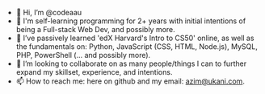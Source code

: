 - 👋 Hi, I’m @codeaau
- 👀 I'm self-learning programming for 2+ years with initial intentions of being a Full-stack Web Dev, and possibly more.
- 🌱 I’ve passively learned 'edX Harvard's Intro to CS50' online, as well as the fundamentals on: Python, JavaScript (CSS, HTML, Node.js), MySQL, PHP, PowerShell (... and possibly more).
- 💞️ I’m looking to collaborate on as many people/things I can to further expand my skillset, experience, and intentions.
- 📫 How to reach me: here on github and my email: azim@ukani.com.

<!---
codeaau/codeaau is a ✨ special ✨ repository because its `README.md` (this file) appears on your GitHub profile.
You can click the Preview link to take a look at your changes.
--->
